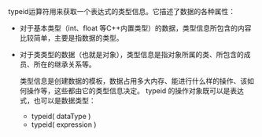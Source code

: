typeid运算符用来获取一个表达式的类型信息。它描述了数据的各种属性：

* 对于基本类型（int、float 等C++内置类型）的数据，类型信息所包含的内容比较简单，主要是指数据的类型。

* 对于类类型的数据（也就是对象），类型信息是指对象所属的类、所包含的成员、所在的继承关系等。

    类型信息是创建数据的模板，数据占用多大内存、能进行什么样的操作、该如何操作等，这些都由它的类型信息决定。
    typeid 的操作对象既可以是表达式，也可以是数据类型：

    * typeid( dataType )
    * typeid( expression )